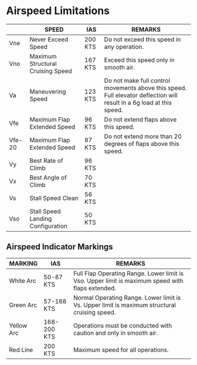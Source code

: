 <!--- Adapted from Roberta Ann Hegy's POH for RV-7 N2447A --->

# Airspeed Limitations 

|       |SPEED|IAS  |REMARKS|
|-------|-----|----------|-------|
|Vne    |Never Exceed Speed|200 KTS|Do not exceed this speed in any operation.|
|Vno    |Maximum Structural Cruising Speed|167 KTS|Exceed this speed only in smooth air.|
|Va     |Maneuvering Speed|123 KTS|Do not make full control movements above this speed.  Full elevator deflection will result in a 6g load at this speed.|
|Vfe    |Maximum Flap Extended Speed|96 KTS|Do not extend flaps above this speed.|
|Vfe-20 |Maximum Flap Extended Speed|87 KTS|Do not extend more than 20 degrees of flaps above this speed.|
|Vy     |Best Rate of Climb|96 KTS||
|Vx     |Best Angle of Climb|70 KTS||
|Vs     |Stall Speed Clean|56 KTS||
|Vso    |Stall Speed Landing Configuration|50 KTS||

## Airspeed Indicator Markings

|MARKING    |IAS  |REMARKS|
|-----------|-----|-------|
|White Arc  |50-87 KTS|Full Flap Operating Range. Lower limit is Vso. Upper limit is maximum speed with flaps extended.|
|Green Arc  |57-168 KTS|Normal Operating Range. Lower limit is Vs. Upper limit is maximum structural cruising speed.|
|Yellow Arc |168-200 KTS|Operations must be conducted with caution and only in smooth air.|
|Red Line   |200 KTS|Maximum speed for all operations.|
